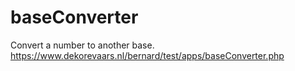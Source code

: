 # baseConverter
Convert a number to another base.
https://www.dekorevaars.nl/bernard/test/apps/baseConverter.php
